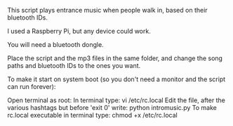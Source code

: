 
This script plays entrance music when people walk in, based on their bluetooth IDs.  

I used a Raspberry Pi, but any device could work.

You will need a bluetooth dongle.

Place the script and the mp3 files in the same folder, and change the song paths
and bluetooth IDs to the ones you want.

To make it start on system boot (so you don't need a monitor and the script can 
run forever):
    
Open terminal as root:
In terminal type: 
    vi /etc/rc.local
Edit the file, after the various hashtags but before 'exit 0' write:
    python intromusic.py
To make rc.local executable in terminal type:
    chmod +x /etc/rc.local

